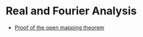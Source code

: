 # Real and Fourier Analysis

- [Proof of the open mapping theorem](<open-mapping-theorem/Open mapping theorem - Gabriel Majeri.pdf>)
